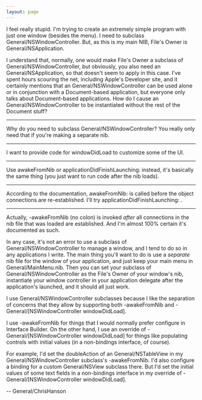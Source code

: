 ```yaml
---
layout: page
---
```


I feel really stupid. I'm trying to create an extremely simple program with just one window (besides the menu). I need to subclass General/NSWindowController. But, as this is my main NIB, File's Owner is General/NSApplication.

I understand that, normally, one would make File's Owner a subclass of General/NSWindowController, but obviously, you also need an General/NSApplication, so that doesn't seem to apply in this case. I've spent hours scouring the net, including Apple's Developer site, and it certainly mentions that an General/NSWindowController can be used alone or in conjunction with a Document-based application, but everyone only talks about Document-based applications. How do I cause an General/NSWindowController to be instantiated without the rest of the Document stuff?

----
Why do you need to subclass General/NSWindowController? You really only need that if you're making a separate nib.

----
I want to provide code for windowDidLoad to customize some of the UI.

----
Use awakeFromNib or applicationDidFinishLaunching: instead, it's basically the same thing (you just want to run code after the nib loads).

----
According to the documentation, awakeFromNib: is called before the object connections are re-established. I'll try applicationDidFinishLaunching: .

----
Actually,     -awakeFromNib (no colon) is invoked *after* all connections in the nib file that was loaded are established.  And I'm almost 100% certain it's documented as such.

In any case, it's not an error to use a subclass of General/NSWindowController to manage a window, and I tend to do so in any applications I write.  The main thing you'll want to do is use a *separate* nib file for the window of your application, and just keep your main menu in     General/MainMenu.nib.  Then you can set your subclass of General/NSWindowController as the File's Owner of your window's nib, instantiate your window controller in your application delegate after the application's launched, and it should all just work.

I use General/NSWindowController subclasses because I like the separation of concerns that they allow by supporting both     -awakeFromNib and     -General/[NSWindowController windowDidLoad].

I use     -awakeFromNib for things that I would normally prefer configure in Interface Builder.  On the other hand, I use an override of     -General/[NSWindowController windowDidLoad] for things like populating controls with initial values (in a non-bindings interface, of course).

For example, I'd set the     doubleAction of an General/NSTableView in my General/NSWindowController subclass's     -awakeFromNib.  I'd also configure a binding for a custom General/NSView subclass there.  But I'd set the initial values of some text fields in a non-bindings interface in my override of     -General/[NSWindowController windowDidLoad].

  -- General/ChrisHanson